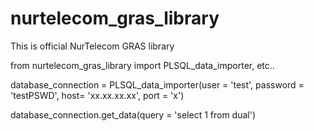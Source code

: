 # nurtelecom_gras_library
This is official NurTelecom GRAS library


from nurtelecom_gras_library import PLSQL_data_importer, etc..

database_connection = PLSQL_data_importer(user = 'test', password = 'testPSWD', host= 'xx.xx.xx.xx', port = 'x')

database_connection.get_data(query = 'select 1 from dual')
